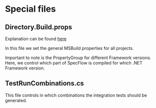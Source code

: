 # Special files

## Directory.Build.props

Explanation can be found [here](https://docs.microsoft.com/en-us/visualstudio/msbuild/customize-your-build#directorybuildprops-and-directorybuildtargets)

In this file we set the general MSBuild properties for all projects.

Important to note is the PropertyGroup for different Framework versions. Here, we control which part of SpecFlow is compiled for which .NET Framework version.

## TestRunCombinations.cs

 This file controls in which combinations the integration tests should be generated.
